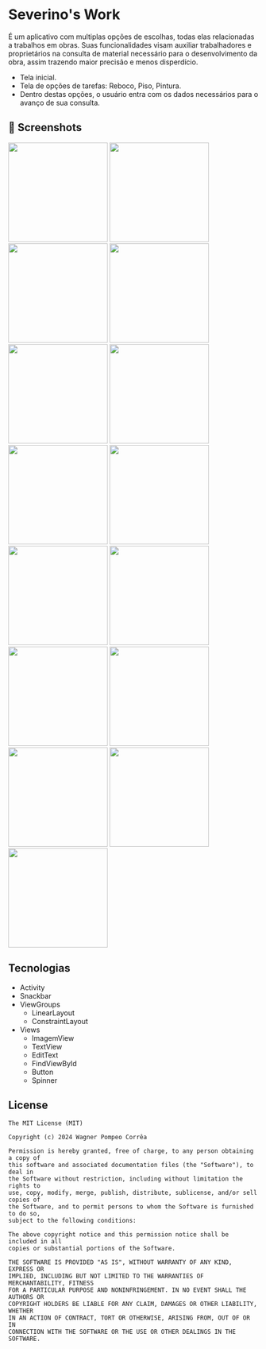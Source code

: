 # Severino's Work

É um aplicativo com multiplas opções de escolhas, todas elas relacionadas a trabalhos em obras. Suas funcionalidades visam auxiliar trabalhadores e proprietários na consulta de material necessário para o desenvolvimento da obra, assim trazendo maior precisão e menos disperdício.
* Tela inicial.
* Tela de opções de tarefas: Reboco, Piso, Pintura.
* Dentro destas opções, o usuário entra com os dados necessários para o avanço de sua consulta.


## :camera_flash: Screenshots
<!-- You can add more screenshots here if you like -->

<img src="https://github.com/user-attachments/assets/f4946761-c74c-440a-9ef0-96c56f0f0097" width=200/>
<img src="https://github.com/user-attachments/assets/cbd0b050-79fe-4ec6-9d85-f69791ca6a35" width=200/>
<img src="https://github.com/user-attachments/assets/17544a4c-c6d6-4eb0-85b9-345c7bf896df" width=200/>
<img src="https://github.com/user-attachments/assets/59d8c5dd-ff42-465b-b768-2c871183721e" width=200/>
<img src="https://github.com/user-attachments/assets/c23a0429-780e-44a1-98b0-b2019bb282dc" width=200/>
<img src="https://github.com/user-attachments/assets/f33d6754-1549-4097-a6fc-f13c8bef1b63" width=200/>
<img src="https://github.com/user-attachments/assets/d765fd62-703f-4ec5-9ff7-c644ce2edfcf" width=200/>
<img src="https://github.com/user-attachments/assets/3270a5e1-3f91-484c-a17b-e9a8a962a663" width=200/>
<img src="https://github.com/user-attachments/assets/2cf4d798-632b-43ee-aceb-99ef751898bc" width=200/>
<img src="https://github.com/user-attachments/assets/432a925e-7c2e-4604-a6d4-8ae56265b861" width=200/>
<img src="https://github.com/user-attachments/assets/0e90ffec-5312-4e66-b509-3337761fd959" width=200/>
<img src="https://github.com/user-attachments/assets/66710a21-9207-41d5-b31c-95627a21081e" width=200/>
<img src="https://github.com/user-attachments/assets/3436d3cc-9cd1-4845-9277-f171c8efb49e" width=200/>
<img src="https://github.com/user-attachments/assets/2ed42116-9454-4a7c-89e3-ebc6a154cc47" width=200/>
<img src="https://github.com/user-attachments/assets/3ff131e1-78ab-4f4c-a719-b960b031e413" width=200/>




## Tecnologias
- Activity
- Snackbar
- ViewGroups
  - LinearLayout
  - ConstraintLayout
- Views
  - ImagemView
  - TextView
  - EditText
  - FindViewById
  - Button
  - Spinner
    

## License
```
The MIT License (MIT)

Copyright (c) 2024 Wagner Pompeo Corrêa

Permission is hereby granted, free of charge, to any person obtaining a copy of
this software and associated documentation files (the "Software"), to deal in
the Software without restriction, including without limitation the rights to
use, copy, modify, merge, publish, distribute, sublicense, and/or sell copies of
the Software, and to permit persons to whom the Software is furnished to do so,
subject to the following conditions:

The above copyright notice and this permission notice shall be included in all
copies or substantial portions of the Software.

THE SOFTWARE IS PROVIDED "AS IS", WITHOUT WARRANTY OF ANY KIND, EXPRESS OR
IMPLIED, INCLUDING BUT NOT LIMITED TO THE WARRANTIES OF MERCHANTABILITY, FITNESS
FOR A PARTICULAR PURPOSE AND NONINFRINGEMENT. IN NO EVENT SHALL THE AUTHORS OR
COPYRIGHT HOLDERS BE LIABLE FOR ANY CLAIM, DAMAGES OR OTHER LIABILITY, WHETHER
IN AN ACTION OF CONTRACT, TORT OR OTHERWISE, ARISING FROM, OUT OF OR IN
CONNECTION WITH THE SOFTWARE OR THE USE OR OTHER DEALINGS IN THE SOFTWARE.


